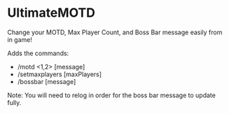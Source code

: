 # UltimateMOTD

Change your MOTD, Max Player Count, and Boss Bar message easily from in game!

Adds the commands:
- /motd <1,2> [message]
- /setmaxplayers [maxPlayers]
- /bossbar [message]

Note: You will need to relog in order for the boss bar message to update fully.
